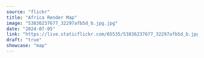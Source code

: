 ```yaml
---
source: "flickr"
title: "Africa Render Map"
image: "53836237677_32297afb5d_b.jpg.jpg"
date: "2024-07-05"
link: "https://live.staticflickr.com/65535/53836237677_32297afb5d_b.jpg"
draft: "true"
showcase: "map"
---
```

